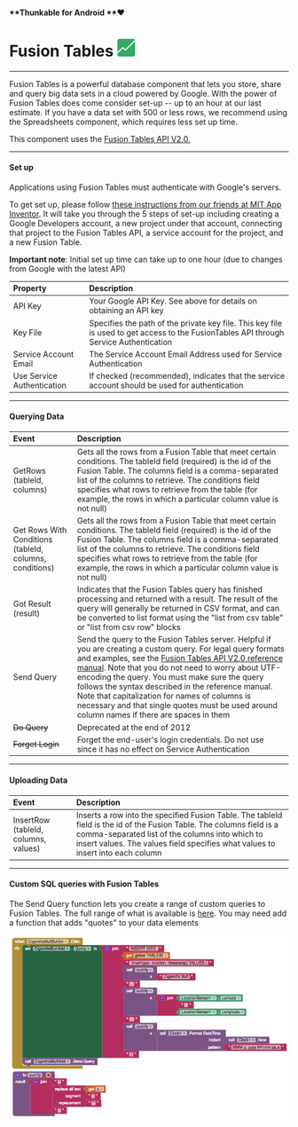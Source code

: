 #### **Thunkable for Android **❤

# Fusion Tables ![](/assets/fusion-tables-icon.png)

---

Fusion Tables is a powerful database component that lets you store, share and query big data sets in a cloud powered by Google. With the power of Fusion Tables does come consider set-up -- up to an hour at our last estimate. If you have a data set with 500 or less rows, we recommend using the Spreadsheets component, which requires less set up time.

This component uses the [Fusion Tables API V2.0.]()

---

#### Set up

Applications using Fusion Tables must authenticate with Google's servers.

To get set up, please follow [these instructions from our friends at MIT App Inventor](https://docs.google.com/document/d/1HifuZqz5xu0KPS-e4oUv-t-nQoUQ8VMNyh_y6OjZkc0/edit). It will take you through the 5 steps of set-up including creating a Google Developers account, a new project under that account, connecting that project to the Fusion Tables API, a service account for the project, and a new Fusion Table.

**Important note**: Initial set up time can take up to one hour \(due to changes from Google with the latest API\)

| Property | Description |
| :--- | :--- |
| API Key | Your Google API Key. See above for details on obtaining an API key |
| Key File | Specifies the path of the private key file. This key file is used to get access to the FusionTables API through Service Authentication |
| Service Account Email | The Service Account Email Address used for Service Authentication |
| Use Service Authentication | If checked \(recommended\), indicates that the service account should be used for authentication |

---

#### Querying Data

| Event | Description |
| :--- | :--- |
| GetRows \(tableId, columns\) | Gets all the rows from a Fusion Table that meet certain conditions. The tableId field \(required\) is the id of the Fusion Table. The columns field is a comma-separated list of the columns to retrieve. The conditions field specifies what rows to retrieve from the table \(for example, the rows in which a particular column value is not null\) |
| Get Rows With Conditions \(tableId, columns, conditions\) | Gets all the rows from a Fusion Table that meet certain conditions. The tableId field \(required\) is the id of the Fusion Table. The columns field is a comma-separated list of the columns to retrieve. The conditions field specifies what rows to retrieve from the table \(for example, the rows in which a particular column value is not null\) |
| Got Result \(result\) | Indicates that the Fusion Tables query has finished processing and returned with a result. The result of the query will generally be returned in CSV format, and can be converted to list format using the "list from csv table" or "list from csv row" blocks |
| Send Query | Send the query to the Fusion Tables server. Helpful if you are creating a custom query. For legal query formats and examples, see the [Fusion Tables API V2.0 reference manual](). Note that you do not need to worry about UTF-encoding the query. You must make sure the query follows the syntax described in the reference manual. Note that capitalization for names of columns is necessary and that single quotes must be used around column names if there are spaces in them |
| ~~Do Query~~ | Deprecated at the end of 2012 |
| ~~Forget Login~~ | Forget the end-user's login credentials. Do not use since it has no effect on Service Authentication |

---

#### Uploading Data

| Event | Description |
| :--- | :--- |
| InsertRow \(tableId, columns, values\) | Inserts a row into the specified Fusion Table. The tableId field is the id of the Fusion Table. The columns field is a comma-separated list of the columns into which to insert values. The values field specifies what values to insert into each column |

---

#### Custom SQL queries with Fusion Tables

The Send Query function lets you create a range of custom queries to Fusion Tables.  The full range of what is available is [here](https://developers.google.com/fusiontables/docs/v2/getting_started). You may need add a function that adds "quotes" to your data elements

![](/assets/fusion-tables-blocks-1.png)



